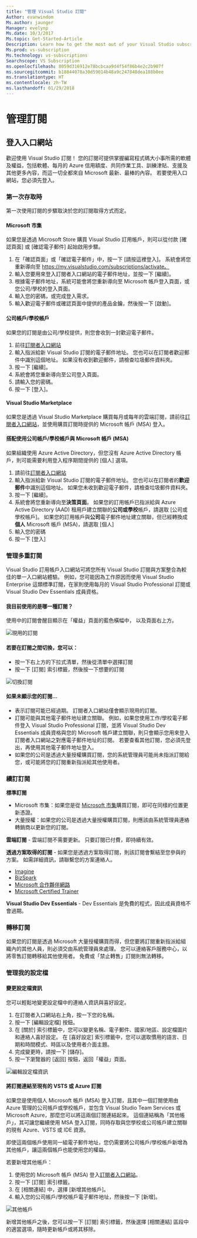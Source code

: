 ```yaml
---
title: "管理 Visual Studio 訂閱"
Author: evanwindom
Ms.author: jaunger
Manager: evelynp
Ms.date: 10/3/2017
Ms.topic: Get-Started-Article
Description: Learn how to get the most out of your Visual Studio subscriptions.
Ms.prod: vs-subscription
Ms.technology: vs-subscriptions
Searchscope: VS Subscription
ms.openlocfilehash: 8059d316912e78bcbcaa9d4f54f86b4e2c2b907f
ms.sourcegitcommit: b18844078a30d59014b48a9c247848dea188b0ee
ms.translationtype: HT
ms.contentlocale: zh-TW
ms.lasthandoff: 01/29/2018
---
```

# <a name="managing-subscriptions"></a>管理訂閱
## <a name="signing-in-to-the-portal"></a>登入入口網站
歡迎使用 Visual Studio 訂閱！  您的訂閱可提供掌握編寫程式碼大小事所需的軟體及權益，包括軟體、每月的 Azure 信用額度、共同作業工具、訓練津貼、支援及其他更多內容，而這一切全都來自 Microsoft 最新、最棒的內容。  若要使用入口網站，您必須先登入。
### <a name="first-time-access"></a>第一次存取時
第一次使用訂閱的步驟取決於您的訂閱取得方式而定。  
#### <a name="microsoft-store"></a>Microsoft 市集
如果您是透過 Microsoft Store 購買 Visual Studio 訂用帳戶，則可以從付款 [確認頁面] 或 [確認電子郵件] 起始啟用步驟。  
1.  在「確認頁面」或「確認電子郵件」中，按一下 [請按這裡登入]。  系統會將您重新導向至 https://my.visualstudio.com/subscriptions/activate。
2.  輸入您要用來登入訂閱者入口網站的電子郵件地址，並按一下 [繼續]。
3.  根據電子郵件地址，系統可能會將您重新導向至 Microsoft 帳戶登入頁面，或您公司/學校的登入頁面。
4.  輸入您的密碼，或完成登入需求。
5.  輸入歡迎電子郵件或確認頁面中提供的產品金鑰，然後按一下 [啟動]。

#### <a name="workschool-accounts"></a>公司帳戶/學校帳戶
如果您的訂閱是由公司/學校提供，則您會收到一封歡迎電子郵件。  
1.  前往[訂閱者入口網站](https://my.visualstudio.com/)
2.  輸入指派給新 Visual Studio 訂閱的電子郵件地址。 您也可以在訂閱者歡迎郵件中識別這個地址。 如果沒有收到歡迎郵件，請檢查垃圾郵件資料夾。
3.  按一下 [繼續]。
4.  系統會將您重新導向至公司登入頁面。
5.  請輸入您的密碼。
6.  按一下 [登入]。

#### <a name="visual-studio-marketplace"></a>Visual Studio Marketplace 
如果您是透過 Visual Studio Marketplace 購買每月或每年的雲端訂閱，請前往[訂閱者入口網站](https://my.visualstudio.com/)，並使用購買訂閱時提供的 Microsoft 帳戶 (MSA) 登入。
#### <a name="using-a-workschool-account-with-a-microsoft-account-msa"></a>搭配使用公司帳戶/學校帳戶與 Microsoft 帳戶 (MSA)
如果組織使用 Azure Active Directory，但您沒有 Azure Active Directory 帳戶，則可能需要利用登入程序期間提供的 [個人] 選項。
1.  請前往[訂閱者入口網站](https://my.visualstudio.com)
2.  輸入指派給新 Visual Studio 訂閱的電子郵件地址。 您也可以在訂閱者的**歡迎郵件**中識別這個地址。  如果您未收到歡迎電子郵件，請檢查垃圾郵件資料夾。
3.  按一下 [繼續]。
4.  系統會將您重新導向至**決策頁面**。   如果您的訂用帳戶已指派給與 Azure Active Directory (AAD) 租用戶建立關聯的**公司或學校**帳戶，請選取 [公司或學校帳戶]。  如果您的訂用帳戶與**公司**電子郵件地址建立關聯，但已經轉換成**個人** Microsoft 帳戶 (MSA)，請選取 [個人]
5.  輸入您的密碼
6.  按一下 [登入] 

### <a name="managing-multiple-subscriptions"></a>管理多重訂閱
Visual Studio 訂用帳戶入口網站可將您所有 Visual Studio 訂閱與方案整合為較佳的單一入口網站體驗。  例如，您可能因為工作原因而使用 Visual Studio Enterprise 這類標準訂閱，在家則使用每月的 Visual Studio Professional 訂閱或 Visual Studio Dev Essentials 成員資格。 
#### <a name="which-subscription-am-i-using"></a>我目前使用的是哪一種訂閱？
使用中的訂閱會醒目顯示在「權益」頁面的藍色橫幅中，  以及頁面右上方。

![現用的訂閱](_img\manage-vs-subscriptions\current-subscription-cropped.png)

#### <a name="to-switch-between-subscriptions-you-can"></a>若要在訂閱之間切換，您可以：
- 按一下右上方的下拉式清單，然後從清單中選擇訂閱
- 按一下 [訂閱] 索引標籤，然後按一下想要的訂閱

![切換訂閱](_img\manage-vs-subscriptions\change-subscription-resized.png)

#### <a name="if-your-subscription-is-not-visible"></a>如果未顯示您的訂閱...
- 表示訂閱可能已經過期。  訂閱者入口網站僅會顯示現用的訂閱。
- 訂閱可能與其他電子郵件地址建立關聯。 例如，如果您使用工作/學校電子郵件登入 Visual Studio Professional 訂閱，並將 Visual Studio Dev Essentials 成員資格與您的 Microsoft 帳戶建立關聯，則只會顯示您用來登入訂閱者入口網站之對應電子郵件地址的訂閱。  若要查看其他訂閱，您必須先登出，再使用其他電子郵件地址登入。
- 如果您的公司是透過大量授權購買訂閱，您的系統管理員可能尚未指派訂閱給您，或可能將您的訂閱重新指派給其他使用者。  

### <a name="renewing-my-subscriptions"></a>續訂訂閱
**標準訂閱**
- Microsoft 市集：如果您是從 [Microsoft 市集](http://www.microsoft.com/store)購買訂閱，即可在同樣的位置更新憑證。 
- 大量授權：如果您的公司是透過大量授權購買訂閱，則應該由系統管理員連絡轉銷商以更新您的訂閱。

**雲端訂閱** - 雲端訂閱不需要更新。  只要訂閱已付費，即持續有效。 

**透過方案取得的訂閱** - 如果您是透過方案取得訂閱，則該訂閱會繫結至您參與的方案。  如需詳細資訊，請聯繫您的方案連絡人。 
- [Imagine](https://imagine.microsoft.com/about)
- [BizSpark](https://bizspark.microsoft.com/About/Offers)
- [Microsoft 合作夥伴網路](https://partner.microsoft.com/en-us)
- [Microsoft Certified Trainer](https://www.microsoft.com/en-us/learning/mct-certification.aspx)

**Visual Studio Dev Essentials** - Dev Essentials 是免費的程式，因此成員資格不會過期。  

### <a name="transferring-subscriptions"></a>轉移訂閱
如果您的訂閱是透過 Microsoft 大量授權購買而得，但您要將訂閱重新指派給組織內的其他人員，則必須交由系統管理員來處理。 您可以連絡客戶服務中心，以將零售訂閱轉移給其他使用者。  免費或「禁止轉售」訂閱則無法轉移。 


### <a name="managing-my-profile"></a>管理我的設定檔

#### <a name="changing-profile-information"></a>變更設定檔資訊
您可以輕鬆地變更設定檔中的連絡人資訊與喜好設定。  
1.  在訂閱者入口網站右上角，按一下您的名稱。
2.  按一下 [編輯設定檔] 按鈕。
3.  在 [關於] 索引標籤中，您可以變更名稱、電子郵件、國家/地區、設定檔圖片和連絡人喜好設定。  在 [喜好設定] 索引標籤中，您可以選取慣用的語言、日期和時間模式、時區以及使用者介面主題。  
4.  完成變更時，請按一下 [儲存]。 
5.  按一下瀏覽器的 [返回] 按鈕，返回「權益」頁面。 

![編輯設定檔資訊](_img\manage-vs-subscriptions\edit-profile-resized.png)

#### <a name="linking-my-subscription-to-existing-vsts-or-azure-subscriptions"></a>將訂閱連結至現有的 VSTS 或 Azure 訂閱
如果您是使用個人 Microsoft 帳戶 (MSA) 登入訂閱，且其中一個訂閱使用由 Azure 管理的公司帳戶或學校帳戶，並包含 Visual Studio Team Services 或 Microsoft Azure，那麼您可以將這兩個訂閱連結起來。 這個連結稱為「其他帳戶」，其可讓您繼續使用 MSA 登入訂閱，同時存取與您學校或公司帳戶建立關聯的現有 Azure、VSTS 或 IDE 資源。 

即使這兩個帳戶使用同一組電子郵件地址，您仍需要將公司帳戶/學校帳戶新增為其他帳戶，讓這兩個帳戶也能使用您的權益。 

若要新增其他帳戶：
1. 使用您的 Microsoft 帳戶 (MSA) 登入[訂閱者入口網站](https://my.visualstudio.com)。
2. 按一下 [訂閱] 索引標籤。
3. 在 [相關連結] 中，選擇 [新增其他帳戶]。
4. 輸入您的公司帳戶/學校帳戶電子郵件地址，然後按一下 [新增]。 

![其他帳戶](_img\manage-vs-subscriptions\alternate-account-resized.png)

新增其他帳戶之後，您可以按一下 [訂閱] 索引標籤，然後選擇 [相關連結] 區段中的適當選項，隨時更新帳戶或將其移除。  
